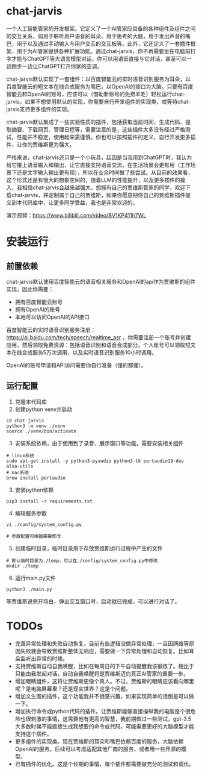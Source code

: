 # chat-jarvis

一个人工智能管家的开发框架。它定义了一个AI管家应具备的各种组件及组件之间的交互关系，如用于聆听用户语音的耳朵、用于思考的大脑，用于发出声音的嘴巴，用于以及通过手动输入与用户交互的交互板等。此外，它还定义了一套插件框架，用于为AI管家提供各种扩展功能。通过chat-jarvis，你不再需要坐在电脑前打字才能与ChatGPT等大语言模型对话，你可以用语音直接与它对话，甚至可以一边跑步一边让ChatGPT打开你家的空调。

chat-jarvis默认实现了一套组件：以百度智能云的实时语音识别服务为耳朵，以百度智能云的短文本在线合成服务为嘴巴，以OpenAI的接口为大脑。只要有百度智能云和OpenAI的账号，应该可以（借助新账号的免费羊毛）轻松运行chat-jarvis。如果不想使用默认的实现，你需要自行开发组件的实现类，或等待chat-jarvis支持更多组件的实现。

chat-jarvis默认集成了一些实验性质的插件，包括获取当前时间、生成代码、提取摘要、下载网页、管理日程等，需要注意的是，这些插件大多没有经过严格测试，性能并不稳定，使用起来需谨慎。你也可以按照插件的定义，自行开发更多插件，让你的贾维斯更为强大。

严格来说，chat-jarvis还只是一个小玩具，起因是当我用到ChatGPT时，我认为给它接上语音输入和输出，让它直接支持语音交流，在生活场景会更有用（工作场景下还是文字输入输出更有用），所以在业余时间做了些尝试。从目前的效果看，这个形式还是有很大的想象空间的，随着LLM的性能提升，以及更多插件的接入，我相信chat-jarvis会越来越强大。想拥有自己的贾维斯管家的同学，欢迎下载chat-jarvis，并定制属于自己的贾维斯，如果你愿意把你自己的贾维斯插件提交到本代码库中，让更多同学受益，我也是非常欢迎的。

演示视频：https://www.bilibili.com/video/BV1KP411h7WL

# 安装运行

## 前置依赖

chat-jarvis默认使用百度智能云的语音相关服务和OpenAI的api作为贾维斯的组件实现，因此你需要：

- 拥有百度智能云账号
- 拥有OpenAI的账号
- 本地可以访问OpenAI的API接口

百度智能云的实时语音识别服务注册：https://ai.baidu.com/tech/speech/realtime_asr ，你需要注册一个账号并创建应用，然后领取免费资源：包括语音识别和语音合成部分。个人账号可以领取短文本在线合成服务5万次调用，以及实时语音识别服务10小时调用。

OpenAI的账号申请和API访问需要你自行准备（懂的都懂）。

## 运行配置

1. 克隆本代码库
2. 创建python venv并启动

```
cd chat-jarvis
python3 -m venv ./venv
source ./venv/bin/activate
```

3. 安装系统依赖，由于使用到了录音、展示窗口等功能，需要安装相关组件

```
# linux系统
sudo apt-get install -y python3-pyaudio python3-tk portaudio19-dev alsa-utils
# mac系统
brew install portaudio
```



3. 安装python依赖

```
pip3 install -r requirements.txt
```

4. 编辑服务参数

```
vi ./config/system_config.py

# 参数配置可根据需要修改
```

5. 创建临时目录，临时目录用于存放贾维斯运行过程中产生的文件

```
# 默认临时目录为./temp，可以在./config/system_config.py中修改
mkdir ./temp
```

6. 运行main.py文件

```
python3 ./main.py
```

等贾维斯说完开场白，弹出交互窗口时，启动就已完成，可以进行对话了。

# TODOs

- 完善异常处理和失败自动恢复。目前有些逻辑没做异常处理，一旦因网络等原因失败就会导致贾维斯整体无响应，需要做一下异常处理和自动恢复。比如耳朵监听出异常的时候。
- 支持贾维斯自动自我唤醒，比如在每周日的下午自动提醒我该锻炼了。相比于只能由我发起对话，自动自我唤醒将是贾维斯迈向真正AI管家的重要一步。
- 增加眼睛组件，这将让贾维斯更像个真人。不过，贾维斯的眼睛应该看向哪里呢？是电脑屏幕里？还是现实世界？这是个问题。
- 增加文生图的插件，这个功能我并不很感兴趣，如果实现简单的话倒是可以做一下。
- 增加执行命令或python代码的插件。让贾维斯能够直接操纵我的电脑是个很危险也很刺激的事情，这需要他有更高的智慧，我前期做过一些测试，gpt-3.5大多数时候不能直接生成我想要的命令或代码，可能需要更好的大脑模型才能支持这个插件。
- 更多组件的实现类。现在贾维斯的耳朵和嘴巴依赖百度的服务，大脑依赖OpenAI的服务，后续可以考虑适配其他厂商的服务，或者用一些开源的模型。
- 已有插件的优化。这是个长期的事情，每个插件都需要做充分的测试和调优。
